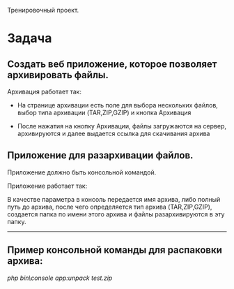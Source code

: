 Тренировочный проект.

# Задача

## Создать веб приложение, которое позволяет архивировать файлы.

Архивация работает так:

* На странице архивации есть поле для выбора нескольких файлов, выбор типа архивации (TAR,ZIP,GZIP) и кнопка Архивация

* После нажатия на кнопку Архивации, файлы загружаются на сервер, архивируются и далее выдается ссылка для скачивания 
архива

## Приложение для разархивации файлов.
Приложение должно быть консольной командой.

Приложение работает так:

  В качестве параметра в консоль передается имя архива, либо полный путь до архива, после чего определяется тип архива 
  (TAR,ZIP,GZIP), создается папка по имени этого архива и файлы разархивируются в эту папку.


--------

## Пример консольной команды для распаковки архива:

_php bin\console app:unpack test.zip_